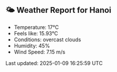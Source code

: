 <!-- WEATHER-START -->
## 🌤 Weather Report for Hanoi

- Temperature: 17°C
- Feels like: 15.93°C
- Conditions: overcast clouds
- Humidity: 45%
- Wind Speed: 7.15 m/s

Last updated: 2025-01-09 16:25:59 UTC
<!-- WEATHER-END -->
